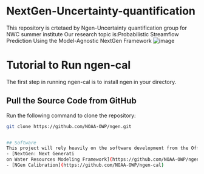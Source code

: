 # NextGen-Uncertainty-quantification
This repository is crtetaed by Ngen-Uncertainty quantification group for NWC summer institute
Our research topic is:Probabilistic Streamflow Prediction Using the Model-Agnostic NextGen Framework
![image](https://github.com/Rezamorovati/NextGen-Uncertainty-quantification/assets/123911532/2c3ceb8d-e450-4368-b5af-cc466be91b19)

# Tutorial to Run ngen-cal

The first step in running ngen-cal is to install ngen in your directory.

## Pull the Source Code from GitHub

Run the following command to clone the repository:

```sh
git clone https://github.com/NOAA-OWP/ngen.git


## Software
This project will rely heavily on the software development from the Office of Water Prediction, including:
- [NextGen: Next Generati
on Water Resources Modeling Framework](https://github.com/NOAA-OWP/ngen)
- [NGen Calibration](https://github.com/NOAA-OWP/ngen-cal)


